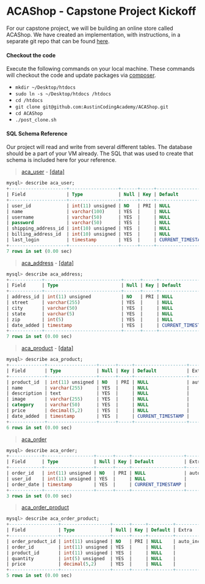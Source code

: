 ACAShop - Capstone Project Kickoff
=======================
For our capstone project, we will be building an online store called ACAShop.
We have created an implementation, with instructions, in a separate git repo that can be found [here](https://github.com/AustinCodingAcademy/ACAShop).

#### Checkout the code
Execute the following commands on your local machine. These commands will checkout the code and update packages via [composer](https://getcomposer.org/doc/00-intro.md).

- ```mkdir ~/Desktop/htdocs```
- ```sudo ln -s ~/Desktop/htdocs /htdocs```
- ```cd /htdocs```
- ```git clone git@github.com:AustinCodingAcademy/ACAShop.git```
- ```cd ACAShop```
- ```./post_clone.sh```

#### SQL Schema Reference
Our project will read and write from several different tables. 
The database should be a part of your VM already. 
The SQL that was used to create that schema is included here for your reference.

> [aca_user](sql/aca_user.sql) - [[data]](sql/aca_user-data.sql)

```sql
mysql> describe aca_user;
+---------------------+------------------+------+-----+-------------------+-----------------------------+
| Field               | Type             | Null | Key | Default           | Extra                       |
+---------------------+------------------+------+-----+-------------------+-----------------------------+
| user_id             | int(11) unsigned | NO   | PRI | NULL              | auto_increment              |
| name                | varchar(100)     | YES  |     | NULL              |                             |
| username            | varchar(50)      | YES  |     | NULL              |                             |
| password            | varchar(50)      | YES  |     | NULL              |                             |
| shipping_address_id | int(10) unsigned | YES  |     | NULL              |                             |
| billing_address_id  | int(10) unsigned | YES  |     | NULL              |                             |
| last_login          | timestamp        | YES  |     | CURRENT_TIMESTAMP | on update CURRENT_TIMESTAMP |
+---------------------+------------------+------+-----+-------------------+-----------------------------+
7 rows in set (0.00 sec)
```

> [aca_address](sql/aca_address.sql) - [[data]](sql/aca_address-data.sql)
```sql
mysql> describe aca_address;
+------------+----------------------------+------+-----+-------------------+----------------+
| Field      | Type                       | Null | Key | Default           | Extra          |
+------------+----------------------------+------+-----+-------------------+----------------+
| address_id | int(11) unsigned           | NO   | PRI | NULL              | auto_increment |
| street     | varchar(255)               | YES  |     | NULL              |                |
| city       | varchar(50)                | YES  |     | NULL              |                |
| state      | varchar(5)                 | YES  |     | NULL              |                |
| zip        | int(5)                     | YES  |     | NULL              |                |
| date_added | timestamp                  | YES  |     | CURRENT_TIMESTAMP |                |
+------------+----------------------------+------+-----+-------------------+----------------+
7 rows in set (0.00 sec)
```

> [aca_product](sql/aca_product.sql) - [[data]](sql/aca_product-data.sql)

```sql
mysql> describe aca_product;
+-------------+------------------+------+-----+-------------------+----------------+
| Field       | Type             | Null | Key | Default           | Extra          |
+-------------+------------------+------+-----+-------------------+----------------+
| product_id  | int(11) unsigned | NO   | PRI | NULL              | auto_increment |
| name        | varchar(255)     | YES  |     | NULL              |                |
| description | text             | YES  |     | NULL              |                |
| image       | varchar(255)     | YES  |     | NULL              |                |
| category    | varchar(50)      | YES  |     | NULL              |                |
| price       | decimal(5,2)     | YES  |     | NULL              |                |
| date_added  | timestamp        | YES  |     | CURRENT_TIMESTAMP |                |
+-------------+------------------+------+-----+-------------------+----------------+
6 rows in set (0.00 sec)
```

> [aca_order](sql/aca_order.sql)

```sql
mysql> describe aca_order;
+------------+------------------+------+-----+-------------------+----------------+
| Field      | Type             | Null | Key | Default           | Extra          |
+------------+------------------+------+-----+-------------------+----------------+
| order_id   | int(11) unsigned | NO   | PRI | NULL              | auto_increment |
| user_id    | int(11) unsigned | YES  |     | NULL              |                |
| order_date | timestamp        | YES  |     | CURRENT_TIMESTAMP |                |
+------------+------------------+------+-----+-------------------+----------------+
3 rows in set (0.00 sec)
```

> [aca_order_product](sql/aca_order_product.sql)

```sql
mysql> describe aca_order_product;
+------------------+------------------+------+-----+---------+----------------+
| Field            | Type             | Null | Key | Default | Extra          |
+------------------+------------------+------+-----+---------+----------------+
| order_product_id | int(11) unsigned | NO   | PRI | NULL    | auto_increment |
| order_id         | int(11) unsigned | YES  |     | NULL    |                |
| product_id       | int(11) unsigned | YES  |     | NULL    |                |
| quantity         | int(5) unsigned  | YES  |     | NULL    |                |
| price            | decimal(5,2)     | YES  |     | NULL    |                |
+------------------+------------------+------+-----+---------+----------------+
5 rows in set (0.00 sec)
```